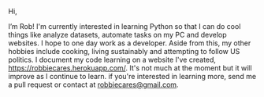 Hi,



I’m Rob! I'm currently interested in learning Python so that I can do cool things like analyze datasets, automate tasks on my PC and develop websites. I hope to one day work as a developer. Aside from this, my other hobbies include cooking, living sustainably and attempting to follow US politics.
I document my code learning on a website I've created, https://robbiecares.herokuapp.com/. It's not much at the moment but it will improve as I continue to learn. if you're interested in learning more, send me a pull request or contact at robbiecares@gmail.com.

<!---
robbiecares/robbiecares is a ✨ special ✨ repository because its `README.md` (this file) appears on your GitHub profile.
You can click the Preview link to take a look at your changes.
--->
